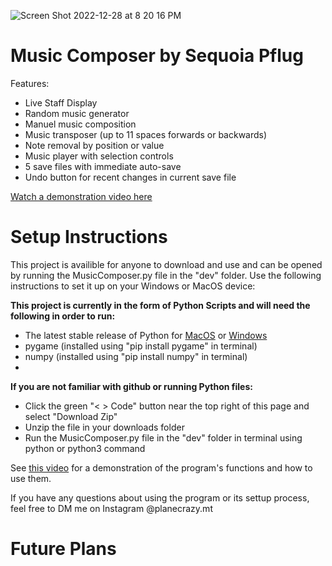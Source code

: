 ![Screen Shot 2022-12-28 at 8 20 16 PM](https://user-images.githubusercontent.com/48298639/209899047-bf375b38-fde8-4a87-b138-33679d145f44.png)

# Music Composer by Sequoia Pflug

Features:
-	Live Staff Display
-	Random music generator
-	Manuel music composition
-	Music transposer (up to 11 spaces forwards or backwards)
-	Note removal by position or value
-	Music player with selection controls
-	5 save files with immediate auto-save
-	Undo button for recent changes in current save file

[Watch a demonstration video here](https://youtu.be/-hTbvwLepy8)


# Setup Instructions

This project is availible for anyone to download and use and can be opened by running the MusicComposer.py file in the "dev" folder. Use the following instructions to set it up on your Windows or MacOS device:

**This project is currently in the form of Python Scripts and will need the following in order to run:**
- The latest stable release of Python for [MacOS](https://www.python.org/downloads/macos/) or [Windows](https://www.python.org/downloads/windows/)
- pygame (installed using "pip install pygame" in terminal)
- numpy (installed using "pip install numpy" in terminal)
-

**If you are not familiar with github or running Python files:**
- Click the green "< > Code" button near the top right of this page and select "Download Zip"
- Unzip the file in your downloads folder 
- Run the MusicComposer.py file in the "dev" folder in terminal using python or python3 command 

See [this video](https://youtu.be/-hTbvwLepy8) for a demonstration of the program's functions and how to use them.

If you have any questions about using the program or its settup process, feel free to DM me on Instagram @planecrazy.mt


# Future Plans
